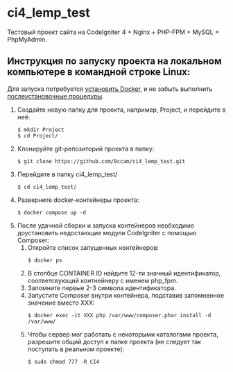 # ci4_lemp_test
Тестовый проект сайта на CodeIgniter 4 + Nginx + PHP-FPM + MySQL + PhpMyAdmin.

## Инструкция по запуску проекта на локальном компьютере в командной строке Linux:
Для запуска потребуется [установить Docker](https://docs.docker.com/engine/install/), и не забыть выполнить [послеустановочные процедуры](https://docs.docker.com/engine/install/linux-postinstall/).
1. Создайте новую папку для проекта, например, Project, и перейдите в неё:
   ```
   $ mkdir Project
   $ cd Project/
   ```
2. Клонируйте git-репозиторий проекта в папку:
   ```
   $ git clone https://github.com/0ccam/ci4_lemp_test.git
   ```
3. Перейдите в папку ci4_lemp_test/
   ```
   $ cd ci4_lemp_test/
   ```
4. Разверните docker-контейнеры проекта:
   ```
   $ docker compose up -d
   ```
5. После удачной сборки и запуска контейнеров необходимо доустановить недостающие модули CodeIgniter с помощью Composer:
   1. Откройте список запущенных контейнеров:
      ```
      $ docker ps
      ```
   2. В столбце CONTAINER ID найдите 12-ти значный идентификатор, соответсвующий контнейнеру с именем php_fpm.
   3. Запомните первые 2-3 символа идентификатора.
   4. Запустите Composer внутри контейнера, подставив запомненное значение вместо XXX:
      ```
      $ docker exec -it XXX php /var/www/composer.phar install -d /var/www/
      ```
   5. Чтобы сервер мог работать с некоторыми каталогами проекта, разрешите общий доступ к папке проекта (не следует так поступать в реальном проекте):
      ```
      $ sudo chmod 777 -R CI4
      ```
   

